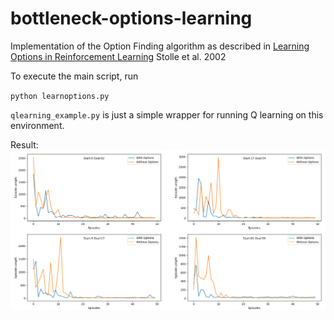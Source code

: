 # bottleneck-options-learning
Implementation of the Option Finding algorithm as described in [Learning Options in Reinforcement Learning](https://www.cs.cmu.edu/~mstoll/pubs/stolle2002learning.pdf) Stolle et al. 2002

To execute the main script, run

`python learnoptions.py`

`qlearning_example.py` is just a simple wrapper for running Q learning on this environment.

Result:
![Result](https://raw.githubusercontent.com/utkd/bottleneck-options-learning/main/result.png)
